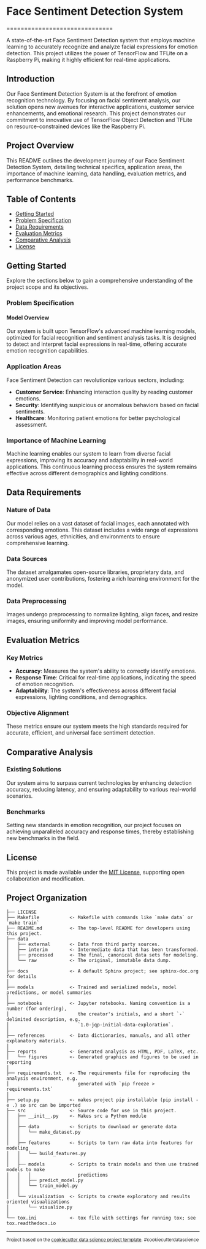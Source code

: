 # Face Sentiment Detection System
==============================

A state-of-the-art Face Sentiment Detection system that employs machine learning to accurately recognize and analyze facial expressions for emotion detection. This project utilizes the power of TensorFlow and TFLite on a Raspberry Pi, making it highly efficient for real-time applications.

## Introduction

Our Face Sentiment Detection System is at the forefront of emotion recognition technology. By focusing on facial sentiment analysis, our solution opens new avenues for interactive applications, customer service enhancements, and emotional research. This project demonstrates our commitment to innovative use of TensorFlow Object Detection and TFLite on resource-constrained devices like the Raspberry Pi.

## Project Overview

This README outlines the development journey of our Face Sentiment Detection System, detailing technical specifics, application areas, the importance of machine learning, data handling, evaluation metrics, and performance benchmarks.

## Table of Contents

- [Getting Started](#getting-started)
- [Problem Specification](#problem-specification)
- [Data Requirements](#data-requirements)
- [Evaluation Metrics](#evaluation-metrics)
- [Comparative Analysis](#comparative-analysis)
- [License](#license)

## Getting Started

Explore the sections below to gain a comprehensive understanding of the project scope and its objectives.

### Problem Specification

#### Model Overview

Our system is built upon TensorFlow's advanced machine learning models, optimized for facial recognition and sentiment analysis tasks. It is designed to detect and interpret facial expressions in real-time, offering accurate emotion recognition capabilities.

### Application Areas

Face Sentiment Detection can revolutionize various sectors, including:
- **Customer Service**: Enhancing interaction quality by reading customer emotions.
- **Security**: Identifying suspicious or anomalous behaviors based on facial sentiments.
- **Healthcare**: Monitoring patient emotions for better psychological assessment.

### Importance of Machine Learning

Machine learning enables our system to learn from diverse facial expressions, improving its accuracy and adaptability in real-world applications. This continuous learning process ensures the system remains effective across different demographics and lighting conditions.

## Data Requirements

### Nature of Data

Our model relies on a vast dataset of facial images, each annotated with corresponding emotions. This dataset includes a wide range of expressions across various ages, ethnicities, and environments to ensure comprehensive learning.

### Data Sources

The dataset amalgamates open-source libraries, proprietary data, and anonymized user contributions, fostering a rich learning environment for the model.

### Data Preprocessing

Images undergo preprocessing to normalize lighting, align faces, and resize images, ensuring uniformity and improving model performance.

## Evaluation Metrics

### Key Metrics

- **Accuracy**: Measures the system's ability to correctly identify emotions.
- **Response Time**: Critical for real-time applications, indicating the speed of emotion recognition.
- **Adaptability**: The system's effectiveness across different facial expressions, lighting conditions, and demographics.

### Objective Alignment

These metrics ensure our system meets the high standards required for accurate, efficient, and universal face sentiment detection.

## Comparative Analysis

### Existing Solutions

Our system aims to surpass current technologies by enhancing detection accuracy, reducing latency, and ensuring adaptability to various real-world scenarios.

### Benchmarks

Setting new standards in emotion recognition, our project focuses on achieving unparalleled accuracy and response times, thereby establishing new benchmarks in the field.

## License

This project is made available under the [MIT License](LICENSE), supporting open collaboration and modification.


Project Organization
------------

    ├── LICENSE
    ├── Makefile           <- Makefile with commands like `make data` or `make train`
    ├── README.md          <- The top-level README for developers using this project.
    ├── data
    │   ├── external       <- Data from third party sources.
    │   ├── interim        <- Intermediate data that has been transformed.
    │   ├── processed      <- The final, canonical data sets for modeling.
    │   └── raw            <- The original, immutable data dump.
    │
    ├── docs               <- A default Sphinx project; see sphinx-doc.org for details
    │
    ├── models             <- Trained and serialized models, model predictions, or model summaries
    │
    ├── notebooks          <- Jupyter notebooks. Naming convention is a number (for ordering),
    │                         the creator's initials, and a short `-` delimited description, e.g.
    │                         `1.0-jqp-initial-data-exploration`.
    │
    ├── references         <- Data dictionaries, manuals, and all other explanatory materials.
    │
    ├── reports            <- Generated analysis as HTML, PDF, LaTeX, etc.
    │   └── figures        <- Generated graphics and figures to be used in reporting
    │
    ├── requirements.txt   <- The requirements file for reproducing the analysis environment, e.g.
    │                         generated with `pip freeze > requirements.txt`
    │
    ├── setup.py           <- makes project pip installable (pip install -e .) so src can be imported
    ├── src                <- Source code for use in this project.
    │   ├── __init__.py    <- Makes src a Python module
    │   │
    │   ├── data           <- Scripts to download or generate data
    │   │   └── make_dataset.py
    │   │
    │   ├── features       <- Scripts to turn raw data into features for modeling
    │   │   └── build_features.py
    │   │
    │   ├── models         <- Scripts to train models and then use trained models to make
    │   │   │                 predictions
    │   │   ├── predict_model.py
    │   │   └── train_model.py
    │   │
    │   └── visualization  <- Scripts to create exploratory and results oriented visualizations
    │       └── visualize.py
    │
    └── tox.ini            <- tox file with settings for running tox; see tox.readthedocs.io


--------

<p><small>Project based on the <a target="_blank" href="https://drivendata.github.io/cookiecutter-data-science/">cookiecutter data science project template</a>. #cookiecutterdatascience</small></p>
